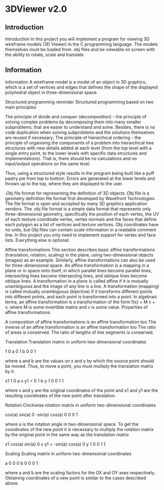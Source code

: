 # 3DViewer v2.0

## Introduction

Introduction
In this project you will implement a program for viewing 3D wireframe models (3D Viewer) in the C programming language. The models themselves must be loaded from .obj files and be viewable on screen with the ability to rotate, scale and translate

## Information

Information
A wireframe model is a model of an object in 3D graphics, which is a set of vertices and edges that defines the shape of the displayed polyhedral object in three-dimensional space.

Structured programming reminder
Structured programming based on two main principles:

The principle of divide and conquer (decomposition) - the principle of solving complex problems by decomposing them into many smaller subproblems, that are easier to understand and solve. Besides, there is no code duplication when solving subproblems and the solutions themselves are reused if necessary;
The principle of hierarchical ordering - the principle of organising the components of a problem into hierarchical tree structures with new details added at each level (from the top level with a single entry point, to the lower levels with specific data structures and implementations). That is, there should be no calculations and no input/output operations on the same level.

Thus, using a structured style results in the program being built like a puff pastry pie from top to bottom. Errors are generated at the lower levels and thrown up to the top, where they are displayed to the user.

.Obj file format for representing the definition of 3D objects
.Obj file is a geometry definition file format first developed by Wavefront Technologies. The file format is open and accepted by many 3D graphics application vendors.
The .obj file format is a simple data format that represents only three-dimensional geometry, specifically the position of each vertex, the UV of each texture coordinate vertex, vertex normals and the faces that define each polygon as a list of vertices and texture vertices. Obj coordinates have no units, but Obj files can contain scale information in a readable comment line.
In this project you only need to implement support for vertex and face lists. Everything else is optional.

Affine transformations
This section describes basic affine transformations (translation, rotation, scaling) in the plane, using two-dimensional objects (images) as an example. Similarly, affine transformations can also be used for three-dimensional space.
An affine transformation is a mapping in a plane or in space onto itself, in which parallel lines become parallel lines, intersecting lines become intersecting lines, and oblique lines become oblique lines.
A transformation in a plane is called affine if it is mutually unambiguous and the image of any line is a line. A transformation (mapping) is called mutually unambiguous (bijective) if it transforms different points into different points, and each point is transformed into a point.
In algebraic terms, an affine transformation is a transformation of the form f(x) = M x + v, where M is some invertible matrix and v is some value.
Properties of affine transformations:

A composition of affine transformations is an affine transformation too
The inverse of an affine transformation is an affine transformation too
The ratio of areas is conserved.
The ratio of lengths of line segments is conserved.


Translation
Translation matrix in uniform two-dimensional coordinates

1 0 a
0 1 b
0 0 1


where a and b are the values on x and y by which the source point should be moved. Thus, to move a point, you must multiply the translation matrix by it.

x1     1 0 a     x 
y1  =  0 1 b    y
1      0 0 1     1


where x and y are the original coordinates of the point and x1 and y1 are the resulting coordinates of the new point after translation.

Rotation
Clockwise rotation matrix in uniform two-dimensional coordinates

cos(a)  sin(a) 0
-sin(a) cos(a) 0
0       0      1


where a is the rotation angle in two-dimensional space. To get the coordinates of the new point it is necessary to multiply the rotation matrix by the original point in the same way as the translation matrix

x1     cos(a)  sin(a) 0     x 
y1  =  -sin(a) cos(a) 0    y
1      0       0      1     1



Scaling
Scaling matrix in uniform two-dimensional coordinates

a 0 0
0 b 0
0 0 1


where a and b are the scaling factors for the OX and OY axes respectively. Obtaining coordinates of a new point is similar to the cases described above.